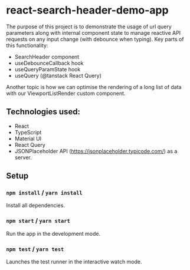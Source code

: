 # react-search-header-demo-app
The purpose of this project is to demonstrate the usage of url query parameters
along with internal component state to manage reactive API requests on any 
input change (with debounce when typing).
Key parts of this functionality:
* SearchHeader component
* useDebounceCallback hook
* useQueryParamState hook
* useQuery (@tanstack React Query)

Another topic is how we can optimise the rendering of a long list of data with our ViewportListRender 
custom component.

## Technologies used:
* React
* TypeScript
* Material UI
* React Query
* JSONPlaceholder API (https://jsonplaceholder.typicode.com/) as a server.

## Setup

### `npm install` / `yarn install`
Install all dependencies.

### `npm start` / `yarn start`
Run the app in the development mode.

### `npm test` / `yarn test`
Launches the test runner in the interactive watch mode.

